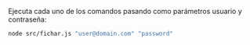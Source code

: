 Ejecuta cada uno de los comandos pasando como parámetros usuario y contraseña:

```bash
node src/fichar.js "user@domain.com" "password"
```